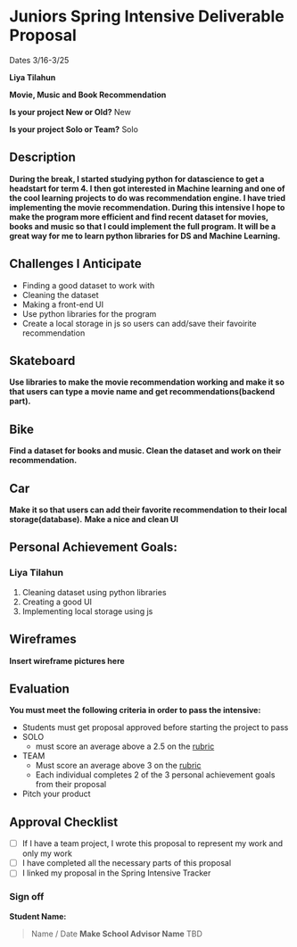 # Juniors Spring Intensive Deliverable Proposal


Dates 3/16-3/25

**Liya Tilahun** 


**Movie, Music and Book Recommendation** 


**Is your project New or Old?** New


**Is your project Solo or Team?** Solo


## Description

**During the break, I started studying python for datascience to get a headstart for term 4. I then got interested in Machine learning and one of the cool learning projects to do was recommendation engine. I have tried implementing the movie recommendation. During this intensive I hope to make the program more efficient and find recent dataset for movies, books and music so that I could implement the full program. It will be a great way for me to learn python libraries for DS and Machine Learning.**

## Challenges I Anticipate

* Finding a good dataset to work with
* Cleaning the dataset
* Making a front-end UI
* Use python libraries for the program
* Create a local storage in js so users can add/save their favoirite recommendation


## Skateboard

**Use libraries to make the movie recommendation working and make it so that users can type a movie name and get recommendations(backend part).**


## Bike

**Find a dataset for books and music. Clean the dataset and work on their recommendation.** 


## Car

**Make it so that users can add their favorite recommendation to their local storage(database).** 
**Make a nice and clean UI**

## Personal Achievement Goals:


### Liya Tilahun

1. Cleaning dataset using python libraries
1. Creating a good UI
1. Implementing local storage using js



## Wireframes

**Insert wireframe pictures here**


## Evaluation

**You must meet the following criteria in order to pass the intensive:**

- Students must get proposal approved before starting the project to pass
- SOLO 
    - must score an average above a 2.5 on the [rubric]
- TEAM 
    - Must score an average above 3 on the [rubric]
    - Each individual completes 2 of the 3 personal achievement goals from their proposal
- Pitch your product

[rubric]:https://docs.google.com/document/d/1IOQDmohLBEBT-hyr-2vgw1mbZUNsq3fHxVfH0oRmVt0/edit


## Approval Checklist
- [ ] If I have a team project, I wrote this proposal to represent my work and only my work
- [ ] I have completed all the necessary parts of this proposal
- [ ] I linked my proposal in the Spring Intensive Tracker

### Sign off

**Student Name:**                
> Name / Date
**Make School Advisor Name**
> TBD
